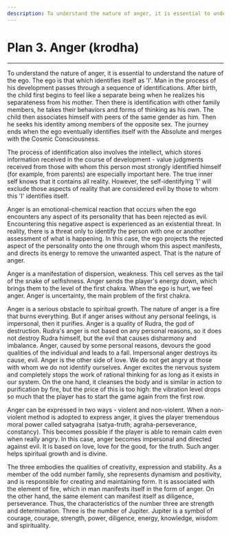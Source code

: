 ```yaml
---
description: To understand the nature of anger, it is essential to understand the nature of the ego. The ego is that which identifies itself as 'I'.
---
```


# Plan 3. Anger (krodha)

---

To understand the nature of anger, it is essential to understand the nature of the ego. The ego is that which identifies itself as 'I'. Man in the process of his development passes through a sequence of identifications. After birth, the child first begins to feel like a separate being when he realizes his separateness from his mother. Then there is identification with other family members, he takes their behaviors and forms of thinking as his own. The child then associates himself with peers of the same gender as him. Then he seeks his identity among members of the opposite sex. The journey ends when the ego eventually identifies itself with the Absolute and merges with the Cosmic Consciousness.

The process of identification also involves the intellect, which stores information received in the course of development - value judgments received from those with whom this person most strongly identified himself (for example, from parents) are especially important here. The true inner self knows that it contains all reality. However, the self-identifying 'I' will exclude those aspects of reality that are considered evil by those to whom this 'I' identifies itself.

Anger is an emotional-chemical reaction that occurs when the ego encounters any aspect of its personality that has been rejected as evil. Encountering this negative aspect is experienced as an existential threat. In reality, there is a threat only to identify the person with one or another assessment of what is happening. In this case, the ego projects the rejected aspect of the personality onto the one through whom this aspect manifests, and directs its energy to remove the unwanted aspect. That is the nature of anger.

Anger is a manifestation of dispersion, weakness. This cell serves as the tail of the snake of selfishness. Anger sends the player's energy down, which brings them to the level of the first chakra. When the ego is hurt, we feel anger. Anger is uncertainty, the main problem of the first chakra.

Anger is a serious obstacle to spiritual growth. The nature of anger is a fire that burns everything. But if anger arises without any personal feelings, is impersonal, then it purifies. Anger is a quality of Rudra, the god of destruction. Rudra's anger is not based on any personal reasons, so it does not destroy Rudra himself, but the evil that causes disharmony and imbalance. Anger, caused by some personal reasons, devours the good qualities of the individual and leads to a fall. Impersonal anger destroys its cause, evil. Anger is the other side of love. We do not get angry at those with whom we do not identify ourselves. Anger excites the nervous system and completely stops the work of rational thinking for as long as it exists in our system. On the one hand, it cleanses the body and is similar in action to purification by fire, but the price of this is too high: the vibration level drops so much that the player has to start the game again from the first row.

Anger can be expressed in two ways - violent and non-violent. When a non-violent method is adopted to express anger, it gives the player tremendous moral power called satyagraha (satya-truth; agraha-perseverance, constancy). This becomes possible if the player is able to remain calm even when really angry. In this case, anger becomes impersonal and directed against evil. It is based on love, love for the good, for the truth. Such anger helps spiritual growth and is divine.

The three embodies the qualities of creativity, expression and stability. As a member of the odd number family, she represents dynamism and positivity, and is responsible for creating and maintaining form. It is associated with the element of fire, which in man manifests itself in the form of anger. On the other hand, the same element can manifest itself as diligence, perseverance. Thus, the characteristics of the number three are strength and determination. Three is the number of Jupiter. Jupiter is a symbol of courage, courage, strength, power, diligence, energy, knowledge, wisdom and spirituality.

